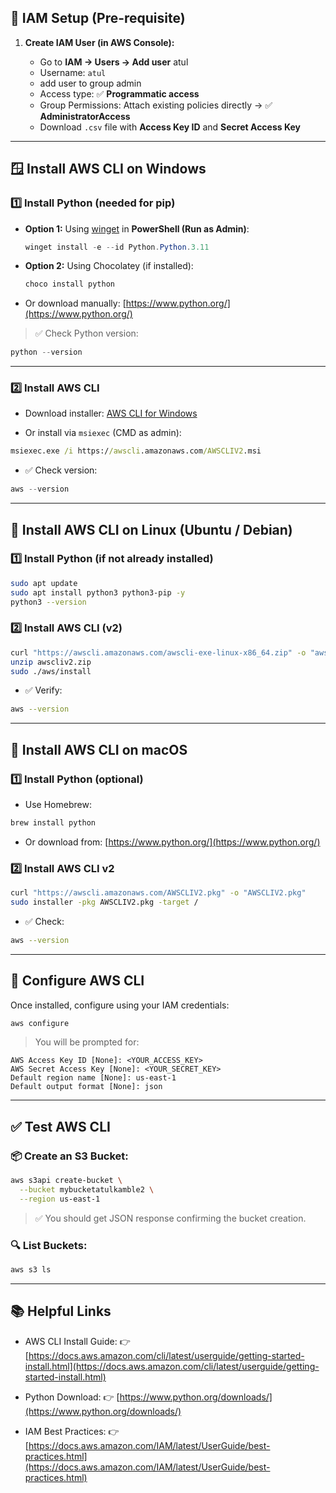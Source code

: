 ## 🔐 **IAM Setup (Pre-requisite)**

1. **Create IAM User (in AWS Console):**

   * Go to **IAM → Users → Add user** atul
   * Username: `atul`
   * add user to group admin 
   * Access type: ✅ **Programmatic access**
   * Group Permissions: Attach existing policies directly → ✅ **AdministratorAccess**
   * Download `.csv` file with **Access Key ID** and **Secret Access Key**

---

## 🪟 **Install AWS CLI on Windows**

### 1️⃣ Install Python (needed for pip)

* **Option 1:** Using [winget](https://learn.microsoft.com/en-us/windows/package-manager/winget/) in **PowerShell (Run as Admin)**:

  ```powershell
  winget install -e --id Python.Python.3.11
  ```

* **Option 2:** Using Chocolatey (if installed):

  ```powershell
  choco install python
  ```

* Or download manually: [https://www.python.org/](https://www.python.org/)

> ✅ Check Python version:

```powershell
python --version
```

---

### 2️⃣ Install AWS CLI

* Download installer: [AWS CLI for Windows](https://docs.aws.amazon.com/cli/latest/userguide/getting-started-install.html)

* Or install via `msiexec` (CMD as admin):

```cmd
msiexec.exe /i https://awscli.amazonaws.com/AWSCLIV2.msi
```

* ✅ Check version:

```powershell
aws --version
```

---

## 🐧 **Install AWS CLI on Linux (Ubuntu / Debian)**

### 1️⃣ Install Python (if not already installed)

```bash
sudo apt update
sudo apt install python3 python3-pip -y
python3 --version
```

### 2️⃣ Install AWS CLI (v2)

```bash
curl "https://awscli.amazonaws.com/awscli-exe-linux-x86_64.zip" -o "awscliv2.zip"
unzip awscliv2.zip
sudo ./aws/install
```

* ✅ Verify:

```bash
aws --version
```

---

## 🍏 **Install AWS CLI on macOS**

### 1️⃣ Install Python (optional)

* Use Homebrew:

```bash
brew install python
```

* Or download from: [https://www.python.org/](https://www.python.org/)

### 2️⃣ Install AWS CLI v2

```bash
curl "https://awscli.amazonaws.com/AWSCLIV2.pkg" -o "AWSCLIV2.pkg"
sudo installer -pkg AWSCLIV2.pkg -target /
```

* ✅ Check:

```bash
aws --version
```

---

## 🔧 **Configure AWS CLI**

Once installed, configure using your IAM credentials:

```bash
aws configure
```

> You will be prompted for:

```
AWS Access Key ID [None]: <YOUR_ACCESS_KEY>
AWS Secret Access Key [None]: <YOUR_SECRET_KEY>
Default region name [None]: us-east-1
Default output format [None]: json
```

---

## ✅ **Test AWS CLI**

### 📦 Create an S3 Bucket:

```bash
aws s3api create-bucket \
  --bucket mybucketatulkamble2 \
  --region us-east-1
```

> ✅ You should get JSON response confirming the bucket creation.

### 🔍 List Buckets:

```bash
aws s3 ls
```

---

## 📚 **Helpful Links**

* AWS CLI Install Guide:
  👉 [https://docs.aws.amazon.com/cli/latest/userguide/getting-started-install.html](https://docs.aws.amazon.com/cli/latest/userguide/getting-started-install.html)

* Python Download:
  👉 [https://www.python.org/downloads/](https://www.python.org/downloads/)

* IAM Best Practices:
  👉 [https://docs.aws.amazon.com/IAM/latest/UserGuide/best-practices.html](https://docs.aws.amazon.com/IAM/latest/UserGuide/best-practices.html)


